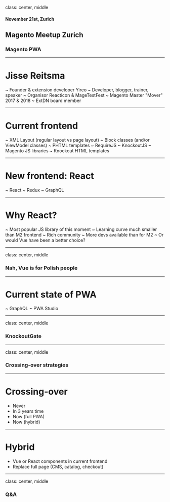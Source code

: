 class: center, middle
#### November 21st, Zurich
## Magento Meetup Zurich
### Magento PWA

---
# Jisse Reitsma
~ Founder & extension developer Yireo
~ Developer, blogger, trainer, speaker
~ Organisor Reacticon & MageTestFest
~ Magento Master "Mover" 2017 & 2018
~ ExtDN board member

---
# Current frontend
~ XML Layout (regular layout vs page layout)
~ Block classes (and/or ViewModel classes)
~ PHTML templates
~ RequireJS
~ KnockoutJS
~ Magento JS libraries
~ Knockout HTML templates

---
# New frontend: React
~ React
~ Redux
~ GraphQL

---
# Why React?
~ Most popular JS library of this moment
~ Learning curve much smaller than M2 frontend
~ Rich community
~ More devs available than for M2
~ Or would Vue have been a better choice?

---
class: center, middle
### Nah, Vue is for Polish people

---
# Current state of PWA
~ GraphQL
~ PWA Studio

---
class: center, middle
### KnockoutGate

---
class: center, middle
### Crossing-over strategies

---
# Crossing-over
- Never
- In 3 years time
- Now (full PWA)
- Now (hybrid)

---
# Hybrid
- Vue or React components in current frontend
- Replace full page (CMS, catalog, checkout)

---
class: center, middle
### Q&A

